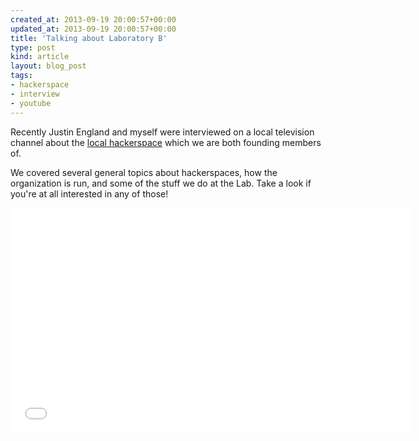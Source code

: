 ```yaml
---
created_at: 2013-09-19 20:00:57+00:00
updated_at: 2013-09-19 20:00:57+00:00
title: 'Talking about Laboratory B'
type: post
kind: article
layout: blog_post
tags:
- hackerspace
- interview
- youtube
---
```


Recently Justin England and myself were interviewed on a local television
channel about the [local hackerspace][1] which we are both founding members of.

We covered several general topics about hackerspaces, how the organization is
run, and some of the stuff we do at the Lab. Take a look if you're at all
interested in any of those!

<iframe width="640" height="360" src="//www.youtube.com/embed/3V7Sio6sBtk?feature=player_detailpage" frameborder="0" allowfullscreen></iframe>

[1]: http://laboratoryb.org/
